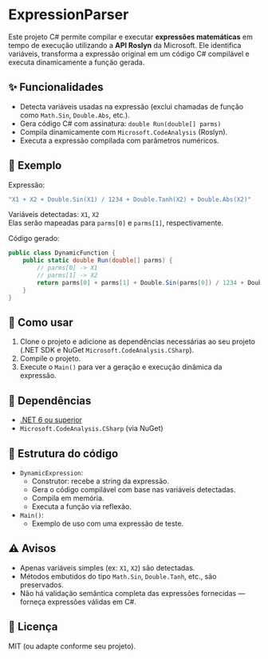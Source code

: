 ﻿# ExpressionParser

Este projeto C# permite compilar e executar **expressões matemáticas** em tempo de execução utilizando a **API Roslyn** da Microsoft. Ele identifica variáveis, transforma a expressão original em um código C# compilável e executa dinamicamente a função gerada.

## ✨ Funcionalidades

- Detecta variáveis usadas na expressão (exclui chamadas de função como `Math.Sin`, `Double.Abs`, etc.).
- Gera código C# com assinatura: `double Run(double[] parms)`
- Compila dinamicamente com `Microsoft.CodeAnalysis` (Roslyn).
- Executa a expressão compilada com parâmetros numéricos.

## 🧠 Exemplo

Expressão:
```csharp
"X1 + X2 + Double.Sin(X1) / 1234 + Double.Tanh(X2) + Double.Abs(X2)"
```

Variáveis detectadas: `X1`, `X2`  
Elas serão mapeadas para `parms[0]` e `parms[1]`, respectivamente.

Código gerado:
```csharp
public class DynamicFunction {
    public static double Run(double[] parms) {
        // parms[0] -> X1
        // parms[1] -> X2
        return parms[0] + parms[1] + Double.Sin(parms[0]) / 1234 + Double.Tanh(parms[1]) + Double.Abs(parms[1]);
    }
}
```

## 🚀 Como usar

1. Clone o projeto e adicione as dependências necessárias ao seu projeto (.NET SDK e NuGet `Microsoft.CodeAnalysis.CSharp`).
2. Compile o projeto.
3. Execute o `Main()` para ver a geração e execução dinâmica da expressão.

## 🧩 Dependências

- [.NET 6 ou superior](https://dotnet.microsoft.com/)
- `Microsoft.CodeAnalysis.CSharp` (via NuGet)

## 🔧 Estrutura do código

- `DynamicExpression`:
    - Construtor: recebe a string da expressão.
    - Gera o código compilável com base nas variáveis detectadas.
    - Compila em memória.
    - Executa a função via reflexão.
- `Main()`:
    - Exemplo de uso com uma expressão de teste.

## ⚠️ Avisos

- Apenas variáveis simples (ex: `X1`, `X2`) são detectadas.
- Métodos embutidos do tipo `Math.Sin`, `Double.Tanh`, etc., são preservados.
- Não há validação semântica completa das expressões fornecidas — forneça expressões válidas em C#.

## 📄 Licença

MIT (ou adapte conforme seu projeto).
